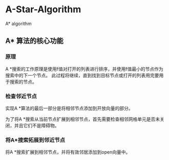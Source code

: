 # A-Star-Algorithm
A* algorithm

## A* 算法的核心功能
### 原理

A *搜索的工作原理是使用f值对打开的列表进行排序，并使用f值最小的节点作为搜索中的下一个节点。 此过程将继续，直到找到目标节点或打开的列表用完要用于搜索的节点。

### 检查邻近节点

实现A *算法的最后一部分是将相邻节点添加到开放向量的部分。

为了将A *搜索从当前节点扩展到相邻节点，首先需要检查相邻网格单元是否未关闭，并且它们不是障碍物。

### 将A*搜索拓展到邻近节点
将A *搜索扩展到相邻节点，并将有效邻居添加到open向量中。